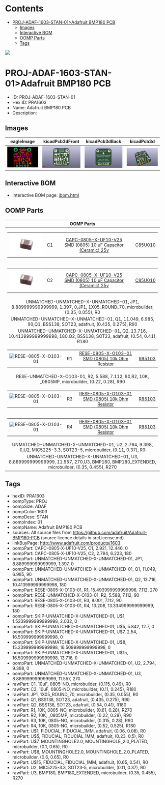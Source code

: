 



Contents
========

* [PROJ-ADAF-1603-STAN-01>Adafruit BMP180 PCB](#proj-adaf-1603-stan-01adafruit-bmp180-pcb)
	* [Images](#images)
	* [Interactive BOM](#interactive-bom)
	* [OOMP Parts](#oomp-parts)
	* [Tags](#tags)
  
![][im]
# PROJ-ADAF-1603-STAN-01>Adafruit BMP180 PCB

- ID: PROJ-ADAF-1603-STAN-01
- Hex ID: PRA1603
- Name: Adafruit BMP180 PCB
- Description: 

## Images
  
  

|eagleImage|kicadPcb3dFront|kicadPcb3dBack|kicadPcb3d|
| :---: | :---: | :---: | :---: |
|[![eagleImage](eagleImage_140.png)](eagleImage_600.png)|[![kicadPcb3dFront](kicadPcb3dFront_140.png)](kicadPcb3dFront_600.png)|[![kicadPcb3dBack](kicadPcb3dBack_140.png)](kicadPcb3dBack_600.png)|[![kicadPcb3d](kicadPcb3d_140.png)](kicadPcb3d_600.png)|

## Interactive BOM

- Interactive BOM page: [ibom.html](kicad/bom/ibom.html)

## OOMP Parts
  

|OOMP Parts|
| :---: |
|<table><tr><td>![CAPC-0805-X-UF10-V25](https://raw.githubusercontent.com/oomlout/oomlout_OOMP_parts/main/CAPC-0805-X-UF10-V25/image_140.jpg)</td><td> C1</td><td>[CAPC-0805-X-UF10-V25<br>SMD (0805) 10 uF Capacitor (Ceramic) 25v](https://github.com/oomlout/oomlout_OOMP_parts/tree/main/CAPC-0805-X-UF10-V25/)</td><td>[C85U010](https://github.com/oomlout/oomlout_OOMP_parts/tree/main/CAPC-0805-X-UF10-V25/)</td></tr></table>|
|<table><tr><td>![CAPC-0805-X-UF10-V25](https://raw.githubusercontent.com/oomlout/oomlout_OOMP_parts/main/CAPC-0805-X-UF10-V25/image_140.jpg)</td><td> C2</td><td>[CAPC-0805-X-UF10-V25<br>SMD (0805) 10 uF Capacitor (Ceramic) 25v](https://github.com/oomlout/oomlout_OOMP_parts/tree/main/CAPC-0805-X-UF10-V25/)</td><td>[C85U010](https://github.com/oomlout/oomlout_OOMP_parts/tree/main/CAPC-0805-X-UF10-V25/)</td></tr></table>|
|UNMATCHED-UNMATCHED-X-UNMATCHED-01, JP1, 8.889999999999999, 1.397, 0,JP1, 1X05_ROUND_70, microbuilder, (0.35, 0.055), R0|
|UNMATCHED-UNMATCHED-X-UNMATCHED-01, Q1, 11.049, 6.985, 90,Q1, BSS138, SOT23, adafruit, (0.435, 0.275), R90|
|UNMATCHED-UNMATCHED-X-UNMATCHED-01, Q2, 13.716, 10.413999999999998, 180,Q2, BSS138, SOT23, adafruit, (0.54, 0.41), R180|
|<table><tr><td>![RESE-0805-X-O103-01](https://raw.githubusercontent.com/oomlout/oomlout_OOMP_parts/main/RESE-0805-X-O103-01/image_140.jpg)</td><td> R1</td><td>[RESE-0805-X-O103-01<br>SMD (0805) 10k Ohm Resistor](https://github.com/oomlout/oomlout_OOMP_parts/tree/main/RESE-0805-X-O103-01/)</td><td>[R85103](https://github.com/oomlout/oomlout_OOMP_parts/tree/main/RESE-0805-X-O103-01/)</td></tr></table>|
|RESE-UNMATCHED-X-O103-01, R2, 5.588, 7.112, 90,R2, 10K, _0805MP, microbuilder, (0.22, 0.28), R90|
|<table><tr><td>![RESE-0805-X-O103-01](https://raw.githubusercontent.com/oomlout/oomlout_OOMP_parts/main/RESE-0805-X-O103-01/image_140.jpg)</td><td> R3</td><td>[RESE-0805-X-O103-01<br>SMD (0805) 10k Ohm Resistor](https://github.com/oomlout/oomlout_OOMP_parts/tree/main/RESE-0805-X-O103-01/)</td><td>[R85103](https://github.com/oomlout/oomlout_OOMP_parts/tree/main/RESE-0805-X-O103-01/)</td></tr></table>|
|<table><tr><td>![RESE-0805-X-O103-01](https://raw.githubusercontent.com/oomlout/oomlout_OOMP_parts/main/RESE-0805-X-O103-01/image_140.jpg)</td><td> R4</td><td>[RESE-0805-X-O103-01<br>SMD (0805) 10k Ohm Resistor](https://github.com/oomlout/oomlout_OOMP_parts/tree/main/RESE-0805-X-O103-01/)</td><td>[R85103](https://github.com/oomlout/oomlout_OOMP_parts/tree/main/RESE-0805-X-O103-01/)</td></tr></table>|
|UNMATCHED-UNMATCHED-X-UNMATCHED-01, U2, 2.794, 9.398, 0,U2, MIC5225-3.3, SOT23-5, microbuilder, (0.11, 0.37), R0|
|UNMATCHED-UNMATCHED-X-UNMATCHED-01, U3, 8.889999999999999, 11.557, 270,U3, BMP180, BMP180_EXTENDED, microbuilder, (0.35, 0.455), R270|

## Tags

- hexID: PRA1603
- oompType: PROJ
- oompSize: ADAF
- oompColor: 1603
- oompDesc: STAN
- oompIndex: 01
- oompName: Adafruit BMP180 PCB
- sources: All source files from https://github.com/adafruit/Adafruit-BMP180-PCB (source licence details in srcLicense.md)
- linkBuyPage: http://www.adafruit.com/products/1603
- oompPart: CAPC-0805-X-UF10-V25, C1, 2.921, 12.446, 0
- oompPart: CAPC-0805-X-UF10-V25, C2, 2.794, 6.223, 180
- oompPart: UNMATCHED-UNMATCHED-X-UNMATCHED-01, JP1, 8.889999999999999, 1.397, 0
- oompPart: UNMATCHED-UNMATCHED-X-UNMATCHED-01, Q1, 11.049, 6.985, 90
- oompPart: UNMATCHED-UNMATCHED-X-UNMATCHED-01, Q2, 13.716, 10.413999999999998, 180
- oompPart: RESE-0805-X-O103-01, R1, 15.493999999999998, 7.112, 270
- oompPart: RESE-UNMATCHED-X-O103-01, R2, 5.588, 7.112, 90
- oompPart: RESE-0805-X-O103-01, R3, 8.001, 7.112, 90
- oompPart: RESE-0805-X-O103-01, R4, 13.208, 13.334999999999999, 180
- oompPart: SKIP-UNMATCHED-X-UNMATCHED-01, U$1, 1.5239999999999998, 2.032, 0
- oompPart: SKIP-UNMATCHED-X-UNMATCHED-01, U$5, 5.842, 12.7, 0
- oompPart: SKIP-UNMATCHED-X-UNMATCHED-01, U$7, 2.54, 16.509999999999998, 0
- oompPart: SKIP-UNMATCHED-X-UNMATCHED-01, U$8, 15.239999999999998, 16.509999999999998, 0
- oompPart: SKIP-UNMATCHED-X-UNMATCHED-01, U$15, 16.509999999999998, 13.716, 0
- oompPart: UNMATCHED-UNMATCHED-X-UNMATCHED-01, U2, 2.794, 9.398, 0
- oompPart: UNMATCHED-UNMATCHED-X-UNMATCHED-01, U3, 8.889999999999999, 11.557, 270
- rawPart: C1, 10uF, 0805-NO, microbuilder, (0.115, 0.49), R0
- rawPart: C2, 10uF, 0805-NO, microbuilder, (0.11, 0.245), R180
- rawPart: JP1, 1X05_ROUND_70, microbuilder, (0.35, 0.055), R0
- rawPart: Q1, BSS138, SOT23, adafruit, (0.435, 0.275), R90
- rawPart: Q2, BSS138, SOT23, adafruit, (0.54, 0.41), R180
- rawPart: R1, 10K, 0805-NO, microbuilder, (0.61, 0.28), R270
- rawPart: R2, 10K, _0805MP, microbuilder, (0.22, 0.28), R90
- rawPart: R3, 10K, 0805-NO, microbuilder, (0.315, 0.28), R90
- rawPart: R4, 10K, 0805-NO, microbuilder, (0.52, 0.525), R180
- rawPart: U$1, FIDUCIAL, FIDUCIAL_1MM, adafruit, (0.06, 0.08), R0
- rawPart: U$5, FIDUCIAL, FIDUCIAL_1MM, adafruit, (0.23, 0.5), R0
- rawPart: U$7, MOUNTINGHOLE2.0, MOUNTINGHOLE_2.0_PLATED, microbuilder, (0.1, 0.65), R0
- rawPart: U$8, MOUNTINGHOLE2.0, MOUNTINGHOLE_2.0_PLATED, microbuilder, (0.6, 0.65), R0
- rawPart: U$15, FIDUCIAL, FIDUCIAL_1MM, adafruit, (0.65, 0.54), R0
- rawPart: U2, MIC5225-3.3, SOT23-5, microbuilder, (0.11, 0.37), R0
- rawPart: U3, BMP180, BMP180_EXTENDED, microbuilder, (0.35, 0.455), R270



[im]: kicadPcb3d_450.png
